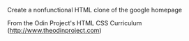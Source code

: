 Create a nonfunctional HTML clone of the google homepage

From the Odin Project's HTML CSS Curriculum (http://www.theodinproject.com)
